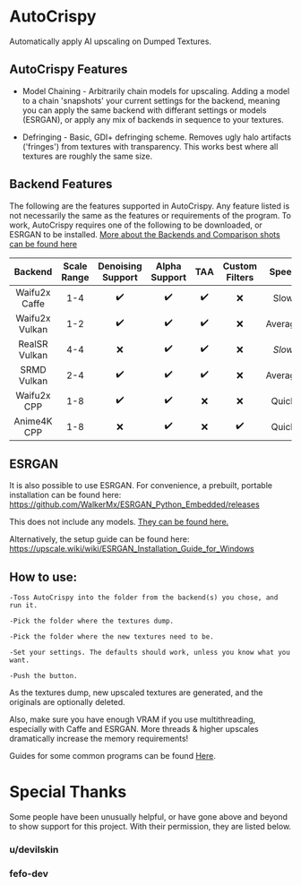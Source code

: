 # AutoCrispy
Automatically apply AI upscaling on Dumped Textures.

## AutoCrispy Features

   - Model Chaining - Arbitrarily chain models for upscaling.  Adding a model to a chain 'snapshots' your current settings for the backend, meaning you can apply the same backend with differant settings or models (ESRGAN), or apply any mix of backends in sequence to your textures.

   - Defringing - Basic, GDI+ defringing scheme.  Removes ugly halo artifacts ('fringes') from textures with transparency.  This works best where all textures are roughly the same size.

## Backend Features

The following are the features supported in AutoCrispy. Any feature listed is not necessarily the same as the features or requirements of the program. To work, AutoCrispy requires one of the following to be downloaded, or ESRGAN to be installed.  [More about the Backends and Comparison shots can be found here](https://github.com/WalkerMx/AutoCrispy/blob/master/COMPARE.md)

Backend|Scale Range|Denoising Support|Alpha Support|TAA|Custom Filters|Speed|VRAM Requirements|Download
:-:|:-:|:-:|:-:|:-:|:-:|:-:|:-:|:-:
Waifu2x Caffe|1-4|✔️|✔️|✔️|❌|Slow|Very High|[Link](https://github.com/lltcggie/waifu2x-caffe/releases)
Waifu2x Vulkan|1-2|✔️|✔️|✔️|❌|Average|Medium|[Link](https://github.com/nihui/waifu2x-ncnn-vulkan/releases)
RealSR Vulkan|4-4|❌|✔️|✔️|❌|*Slow*|High|[Link](https://github.com/nihui/realsr-ncnn-vulkan/releases)
SRMD Vulkan|2-4|✔️|✔️|✔️|❌|Average|Medium|[Link](https://github.com/nihui/srmd-ncnn-vulkan/releases)
Waifu2x CPP|1-8|✔️|✔️|❌|❌|Quick|Low|[Link](https://github.com/DeadSix27/waifu2x-converter-cpp/releases)
Anime4K CPP|1-8|❌|✔️|❌|✔️|Quick|Low|[Link](https://github.com/TianZerL/Anime4KCPP)

## ESRGAN

It is also possible to use ESRGAN. For convenience, a prebuilt, portable installation can be found here:<br />
https://github.com/WalkerMx/ESRGAN_Python_Embedded/releases

This does not include any models. [They can be found here.](https://upscale.wiki/wiki/Model_Database)

Alternatively, the setup guide can be found here:<br />
https://upscale.wiki/wiki/ESRGAN_Installation_Guide_for_Windows

## How to use:
    -Toss AutoCrispy into the folder from the backend(s) you chose, and run it.
  
    -Pick the folder where the textures dump.
  
    -Pick the folder where the new textures need to be.
  
    -Set your settings. The defaults should work, unless you know what you want.
  
    -Push the button.
  
  
  As the textures dump, new upscaled textures are generated, and the originals are optionally deleted.
  
  Also, make sure you have enough VRAM if you use multithreading, especially with Caffe and ESRGAN. More threads & higher upscales dramatically increase the memory requirements!
  
  Guides for some common programs can be found [Here](https://github.com/WalkerMx/AutoCrispy/blob/master/GUIDES.md).


# Special Thanks

Some people have been unusually helpful, or have gone above and beyond to show support for this project.  With their permission, they are listed below.

### u/devilskin
### fefo-dev
